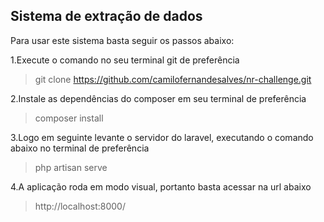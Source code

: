 
## Sistema de extração de dados

Para usar este sistema basta seguir os passos abaixo:

1.Execute o comando no seu terminal git de preferência
> git clone https://github.com/camilofernandesalves/nr-challenge.git

2.Instale as dependências do composer em seu terminal de preferência
> composer install

3.Logo em seguinte levante o servidor do laravel, executando o comando abaixo no terminal de preferência
> php artisan serve

4.A aplicação roda em modo visual, portanto basta acessar na url abaixo
> http://localhost:8000/